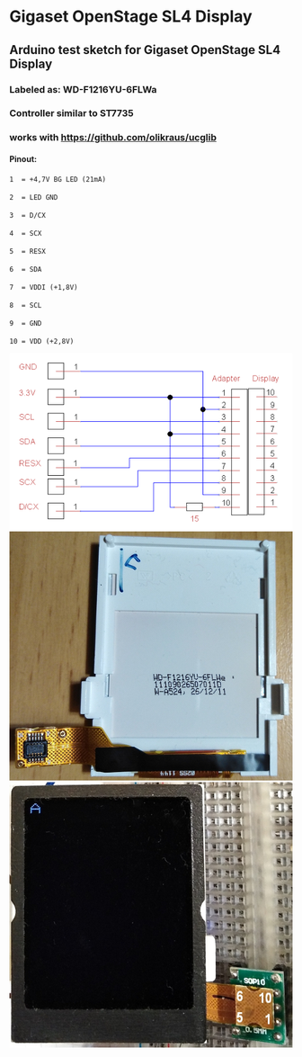 # Gigaset OpenStage SL4 Display
## Arduino test sketch for Gigaset OpenStage SL4 Display
### Labeled as: WD-F1216YU-6FLWa
### Controller similar to ST7735
### works with https://github.com/olikraus/ucglib
#### Pinout:
```
1  = +4,7V BG LED (21mA)

2  = LED GND

3  = D/CX

4  = SCX

5  = RESX

6  = SDA

7  = VDDI (+1,8V)

8  = SCL

9  = GND

10 = VDD (+2,8V)
```
![display_gigaset_openstage_sl4_front.jpg](display_gigaset_openstage_sl4_WD-F1216YU-6FLWa_pinout.png)
![display_gigaset_openstage_sl4_back.jpg](display_gigaset_openstage_sl4_back.jpg)
![display_gigaset_openstage_sl4_front.jpg](display_gigaset_openstage_sl4_front.jpg)
